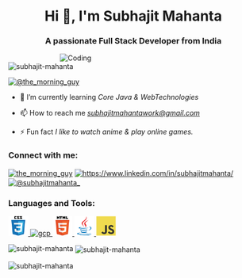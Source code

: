 <h1 align="center">Hi 👋, I'm Subhajit Mahanta</h1>
<h3 align="center">A passionate Full Stack Developer from India</h3>
<img align="right" alt="Coding" width="400" src="https://media.giphy.com/media/qgQUggAC3Pfv687qPC/giphy.gif">

<p align="left"> <img src="https://komarev.com/ghpvc/?username=subhajit-mahanta&label=Profile%20views&color=0e75b6&style=flat" alt="subhajit-mahanta" /> </p>

<p align="left"> <a href="https://twitter.com/the_morning_guy" target="blank"><img src="https://img.shields.io/twitter/follow/@the_morning_guy?logo=twitter&style=for-the-badge" alt="@the_morning_guy" /></a> </p>

- 🌱 I’m currently learning *Core Java & WebTechnologies*

- 📫 How to reach me *subhajitmahantawork@gmail.com*

- ⚡ Fun fact *I like to watch anime & play online games.*

<h3 align="left">Connect with me:</h3>
<p align="left">
<a href="https://twitter.com/the_morning_guy" target="blank"><img align="center" src="https://raw.githubusercontent.com/rahuldkjain/github-profile-readme-generator/master/src/images/icons/Social/twitter.svg" alt="the_morning_guy" height="30" width="40" /></a>
<a href="https://linkedin.com/in/https://www.linkedin.com/in/subhajitmahanta/" target="blank"><img align="center" src="https://raw.githubusercontent.com/rahuldkjain/github-profile-readme-generator/master/src/images/icons/Social/linked-in-alt.svg" alt="https://www.linkedin.com/in/subhajitmahanta/" height="30" width="40" /></a>
<a href="https://instagram.com/@subhajitmahanta_" target="blank"><img align="center" src="https://raw.githubusercontent.com/rahuldkjain/github-profile-readme-generator/master/src/images/icons/Social/instagram.svg" alt="@subhajitmahanta_" height="30" width="40" /></a>
</p>

<h3 align="left">Languages and Tools:</h3>
<p align="left"> <a href="https://www.w3schools.com/css/" target="_blank" rel="noreferrer"> <img src="https://raw.githubusercontent.com/devicons/devicon/master/icons/css3/css3-original-wordmark.svg" alt="css3" width="40" height="40"/> </a> <a href="https://cloud.google.com" target="_blank" rel="noreferrer"> <img src="https://www.vectorlogo.zone/logos/google_cloud/google_cloud-icon.svg" alt="gcp" width="40" height="40"/> </a> <a href="https://www.w3.org/html/" target="_blank" rel="noreferrer"> <img src="https://raw.githubusercontent.com/devicons/devicon/master/icons/html5/html5-original-wordmark.svg" alt="html5" width="40" height="40"/> </a> <a href="https://www.java.com" target="_blank" rel="noreferrer"> <img src="https://raw.githubusercontent.com/devicons/devicon/master/icons/java/java-original.svg" alt="java" width="40" height="40"/> </a> <a href="https://developer.mozilla.org/en-US/docs/Web/JavaScript" target="_blank" rel="noreferrer"> <img src="https://raw.githubusercontent.com/devicons/devicon/master/icons/javascript/javascript-original.svg" alt="javascript" width="40" height="40"/> </a> </p>

<p><img align="left" src="https://github-readme-stats.vercel.app/api/top-langs?username=subhajit-mahanta&show_icons=true&locale=en&layout=compact" alt="subhajit-mahanta" /></p>

<p>&nbsp;<img align="center" src="https://github-readme-stats.vercel.app/api?username=subhajit-mahanta&show_icons=true&locale=en" alt="subhajit-mahanta" /></p>

<p><img align="center" src="https://github-readme-streak-stats.herokuapp.com/?user=subhajit-mahanta&" alt="subhajit-mahanta" /></p>
